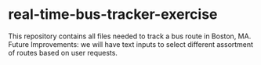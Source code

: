 # real-time-bus-tracker-exercise
This repository contains all files needed to track a bus route in Boston, MA.
Future Improvements: we will have text inputs to select different assortment of routes based on user requests. 
